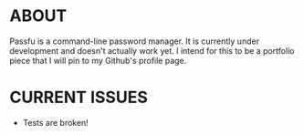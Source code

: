 # ABOUT
Passfu is a command-line password manager. It is currently under development and doesn't actually work yet. I intend for this to be a portfolio piece that I will pin to my Github's profile page. 

# CURRENT ISSUES
- Tests are broken!